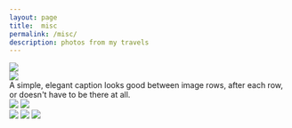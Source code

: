 ```yaml
---
layout: page
title:  misc
permalink: /misc/
description: photos from my travels
---
```


<div class="img_row">
    <img class="col three" src="{{ site.baseurl }}/assets/img/a1.jpg">
</div>
<div class="img_row">
    <img class="col three" src="{{ site.baseurl }}/assets/img/a2.jpg">
</div>
<div class="col three caption">
    A simple, elegant caption looks good between image rows, after each row, or doesn't have to be there at all.
</div>
<div class="img_row">
    <img class="col two first" src="{{ site.baseurl }}/assets/img/a3.jpg">
    <img class="col one last" src="{{ site.baseurl }}/assets/img/a4.jpg">
</div>

<div class="img_row">
    <img class="col one first" src="{{ site.baseurl }}/assets/img/a5.jpg">
    <img class="col one" src="{{ site.baseurl }}/assets/img/a6.jpg">
    <img class="col one last" src="{{ site.baseurl }}/assets/img/a7.jpg">
</div>



